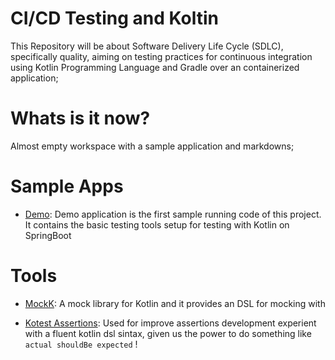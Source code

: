 # CI/CD Testing and Koltin

This Repository will be about Software Delivery Life Cycle (SDLC), specifically quality, aiming on testing practices for continuous integration using 
Kotlin Programming Language and Gradle over an containerized application;

# Whats is it now?

Almost empty workspace with a sample application and markdowns;

# Sample Apps

- [Demo](https://github.com/m4rc0s/quality-and-delivery-pipelines/tree/main/apps/demo): Demo application is the first sample running code of this project. It contains the basic testing tools setup for testing with Kotlin on SpringBoot


# Tools

- [MockK](https://mockk.io/): A mock library for Kotlin and it provides an DSL for mocking with


- [Kotest Assertions](https://kotest.io/docs/assertions/assertions.html): Used for improve assertions development experient with a fluent kotlin dsl sintax, given us the power to do something like `actual shouldBe expected` !







